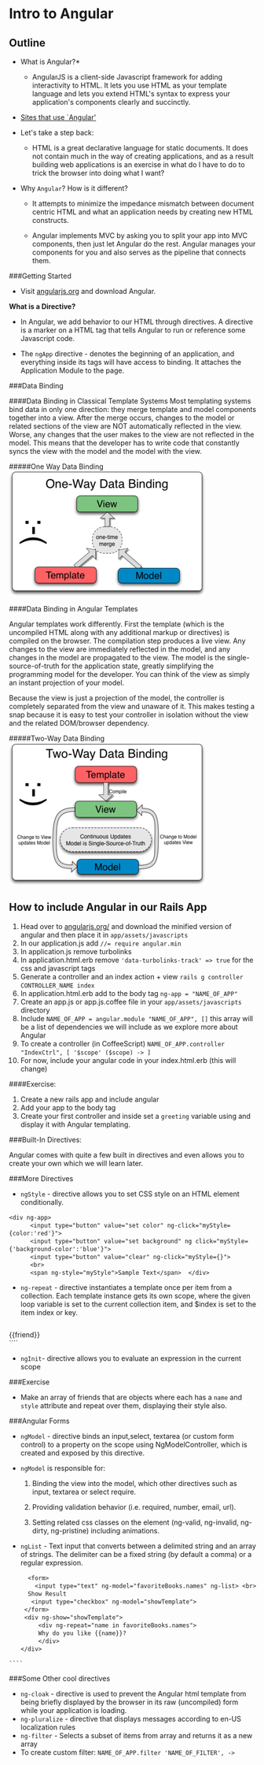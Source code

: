 # Intro to Angular

## Outline

* What is Angular?* 
  - AngularJS is a client-side Javascript framework for adding interactivity to HTML. It lets you use HTML as your template language and lets you extend HTML's syntax to express your application's components clearly and succinctly.
 
* [Sites that use `Angular'](https://builtwith.angularjs.org/)

- Let's take a step back:

  - HTML is a great declarative language for static documents. It does not contain much in the way of creating applications, and as a result building web applications is an exercise in what do I have to do to trick the browser into doing what I want?

* Why `Angular`? How is it different?
  -  It attempts to minimize the impedance mismatch between document centric HTML and what an application needs by creating new HTML constructs.
  
  - Angular implements MVC by asking you to split your app into MVC components, then just let Angular do the rest. Angular manages your components for you and also serves as the pipeline that connects them.


###Getting Started
  * Visit [angularjs.org](Angular) and download Angular.
  
__What is a Directive?__
  
  * In Angular, we add behavior to our HTML through directives. A directive is a marker on a HTML tag that tells Angular to run or reference some Javascript code.
  
  * The `ngApp` directive -  denotes the beginning of an application, and everything inside its tags will have access to binding. It attaches the Application Module to the page.


###Data Binding

####Data Binding in Classical Template Systems
  Most templating systems bind data in only one direction: they merge template and model components together into a view. After the merge occurs, changes to the model or related sections of the view are NOT automatically reflected in the view. Worse, any changes that the user makes to the view are not reflected in the model. This means that the developer has to write code that constantly syncs the view with the model and the model with the view.

#####One Way Data Binding
![One Way Data Binding](oneway.png)


####Data Binding in Angular Templates

Angular templates work differently. First the template (which is the uncompiled HTML along with any additional markup or directives) is compiled on the browser. The compilation step produces a live view. Any changes to the view are immediately reflected in the model, and any changes in the model are propagated to the view. The model is the single-source-of-truth for the application state, greatly simplifying the programming model for the developer. You can think of the view as simply an instant projection of your model.

Because the view is just a projection of the model, the controller is completely separated from the view and unaware of it. This makes testing a snap because it is easy to test your controller in isolation without the view and the related DOM/browser dependency.

#####Two-Way Data Binding
![Two-Way Data Binding](twoway.png)

## How to include Angular in our Rails App

1. Head over to [angularjs.org/](https://angularjs.org/) and download the minified version of angular and then place it in `app/assets/javascripts`
1. In our application.js add `//= require angular.min` 
2. In application.js remove turbolinks
3. In application.html.erb remove `'data-turbolinks-track' => true` for the css and javascript tags
4. Generate a controller and an index action + view `rails g controller CONTROLLER_NAME index`
4. In application.html.erb add to the body tag `ng-app = "NAME_OF_APP"`
5. Create an app.js or app.js.coffee file in your `app/assets/javascripts` directory
6. Include `NAME_OF_APP = angular.module "NAME_OF_APP", []` this array will be a list of dependencies we will include as we explore more about Angular
7. To create a controller (in CoffeeScript) `NAME_OF_APP.controller "IndexCtrl", [ '$scope' ($scope) -> ]`
8. For now, include your angular code in your index.html.erb (this will change)

####Exercise:

1. Create a new rails app and include angular
2. Add your app to the body tag 
3. Create your first controller and inside set a `greeting` variable using and display it with Angular templating.

###Built-In Directives:
 
Angular comes with quite a few built in directives and even allows you to create your own which we will learn later.
   
###More Directives

  * `ngStyle` - directive allows you to set CSS style on an HTML element conditionally.
  
  ````
  <div ng-app>
     	<input type="button" value="set color" ng-click="myStyle={color:'red'}">
		<input type="button" value="set background" ng click="myStyle={'background-color':'blue'}">
		<input type="button" value="clear" ng-click="myStyle={}">
		<br>
		<span ng-style="myStyle">Sample Text</span>  </div>
  ````
  
  * `ng-repeat` - directive instantiates a template once per item from a collection. Each template instance gets its own scope, where the given loop variable is set to the current collection item, and $index is set to the item index or key.
  
    ````        
  <div ng-app>
        <div  ng-init="friends=['larry', 'moe', 'curly']">
      <div  ng-repeat="friend in friends">
        {{friend}}
      </div>
      </div>
  </div>
  ````
  
  * `ngInit`- directive allows you to evaluate an expression in the current scope
  
  
###Exercise
 
- Make an array of friends that are objects where each has a `name` and `style` attribute and repeat over them, displaying their style also.  


###Angular Forms

   * `ngModel` - directive binds an input,select, textarea (or custom form control) to a property on the scope using NgModelController, which is created and exposed by this directive.

  * `ngModel` is responsible for:

    1) Binding the view into the model, which other directives such as input, textarea or select require.
    
    2) Providing validation behavior (i.e. required, number, email, url).
    
    3) Setting related css classes on the element (ng-valid, ng-invalid, ng-dirty, ng-pristine) including animations.
               
     
   * `ngList` - Text input that converts between a delimited string and an array of strings. The delimiter can be a fixed string (by default a comma) or a regular expression.

     
     ````
 	   <form>
	     <input type="text" ng-model="favoriteBooks.names" ng-list> <br>
       Show Result
     	<input type="checkbox" ng-model="showTemplate">
      </form>
      <div ng-show="showTemplate">
  		  <div ng-repeat="name in favoriteBooks.names">
	      Why do you like {{name}}?
	      </div>
     </div>
    ````
     	
###Some Other cool directives
   * `ng-cloak` - directive is used to prevent the Angular html template from being briefly displayed by the browser in its raw (uncompiled) form while your application is loading.
   * `ng-pluralize` - directive that displays messages according to en-US localization rules
   * `ng-filter` - Selects a subset of items from array and returns it as a new array
   * To create custom filter: `NAME_OF_APP.filter 'NAME_OF_FILTER', ->`
   

